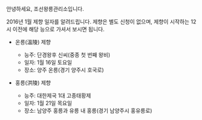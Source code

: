 안녕하세요, 조선왕릉관리소입니다.

2016년 1월 제향 일자를 알려드립니다. 제향은 별도 신청이 없으며, 제향이 시작하는 12시 이전에 해당 능으로 가셔서 보시면 됩니다.

- 온릉(溫陵) 제향
  - 능주: 단경왕후 신씨(중종 첫 번째 왕비)
  - 일자: 1월 16일 토요일
  - 장소: 양주 온릉(경기 양주시 호국로)

- 홍릉(洪陵) 제향
  - 능주: 대한제국 1대 고종태황제
  - 일자: 1월 21일 목요일
  - 장소: 남양주 홍릉과 유릉 내 홍릉(경기 남양주시 홍유릉로)